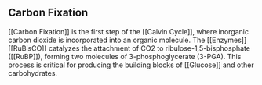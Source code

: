 ## Carbon Fixation  
[[Carbon Fixation]] is the first step of the [[Calvin Cycle]], where inorganic carbon dioxide is incorporated into an organic molecule. The [[Enzymes]] [[RuBisCO]] catalyzes the attachment of CO2 to ribulose-1,5-bisphosphate ([[RuBP]]), forming two molecules of 3-phosphoglycerate (3-PGA). This process is critical for producing the building blocks of [[Glucose]] and other carbohydrates.